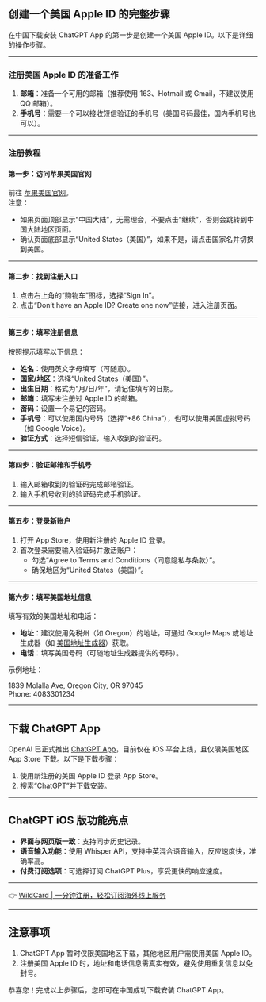 ## 创建一个美国 Apple ID 的完整步骤

在中国下载安装 ChatGPT App 的第一步是创建一个美国 Apple ID。以下是详细的操作步骤。

---

### 注册美国 Apple ID 的准备工作

1. **邮箱**：准备一个可用的邮箱（推荐使用 163、Hotmail 或 Gmail，不建议使用 QQ 邮箱）。
2. **手机号**：需要一个可以接收短信验证的手机号（美国号码最佳，国内手机号也可以）。

---

### 注册教程

#### 第一步：访问苹果美国官网

前往 [苹果美国官网](https://www.apple.com)。  
注意：  
- 如果页面顶部显示“中国大陆”，无需理会，不要点击“继续”，否则会跳转到中国大陆地区页面。  
- 确认页面底部显示“United States（美国）”，如果不是，请点击国家名并切换到美国。

---

#### 第二步：找到注册入口

1. 点击右上角的“购物车”图标，选择“Sign In”。  
2. 点击“Don’t have an Apple ID? Create one now”链接，进入注册页面。

---

#### 第三步：填写注册信息

按照提示填写以下信息：  
- **姓名**：使用英文字母填写（可随意）。  
- **国家/地区**：选择“United States（美国）”。  
- **出生日期**：格式为“月/日/年”，请记住填写的日期。  
- **邮箱**：填写未注册过 Apple ID 的邮箱。  
- **密码**：设置一个易记的密码。  
- **手机号**：可以使用国内号码（选择“+86 China”），也可以使用美国虚拟号码（如 Google Voice）。  
- **验证方式**：选择短信验证，输入收到的验证码。

---

#### 第四步：验证邮箱和手机号

1. 输入邮箱收到的验证码完成邮箱验证。  
2. 输入手机号收到的验证码完成手机验证。

---

#### 第五步：登录新账户

1. 打开 App Store，使用新注册的 Apple ID 登录。  
2. 首次登录需要输入验证码并激活账户：  
   - 勾选“Agree to Terms and Conditions（同意隐私与条款）”。  
   - 确保地区为“United States（美国）”。  

---

#### 第六步：填写美国地址信息

填写有效的美国地址和电话：  
- **地址**：建议使用免税州（如 Oregon）的地址，可通过 Google Maps 或地址生成器（如 [美国地址生成器](https://www.meiguodizhi.com)）获取。  
- **电话**：填写美国号码（可随地址生成器提供的号码）。  

示例地址：  

1839 Molalla Ave, Oregon City, OR 97045  
Phone: 4083301234  


---

## 下载 ChatGPT App

OpenAI 已正式推出 [ChatGPT App](https://bit.ly/bewildcard)，目前仅在 iOS 平台上线，且仅限美国地区 App Store 下载。以下是下载步骤：  

1. 使用新注册的美国 Apple ID 登录 App Store。  
2. 搜索“ChatGPT”并下载安装。  

---

## ChatGPT iOS 版功能亮点

- **界面与网页版一致**：支持同步历史记录。  
- **语音输入功能**：使用 Whisper API，支持中英混合语音输入，反应速度快，准确率高。  
- **付费订阅选项**：可选择订阅 ChatGPT Plus，享受更快的响应速度。  

---

👉 [WildCard | 一分钟注册，轻松订阅海外线上服务](https://bit.ly/bewildcard)

---

## 注意事项

1. ChatGPT App 暂时仅限美国地区下载，其他地区用户需使用美国 Apple ID。  
2. 注册美国 Apple ID 时，地址和电话信息需真实有效，避免使用重复信息以免封号。  

恭喜您！完成以上步骤后，您即可在中国成功下载安装 ChatGPT App。